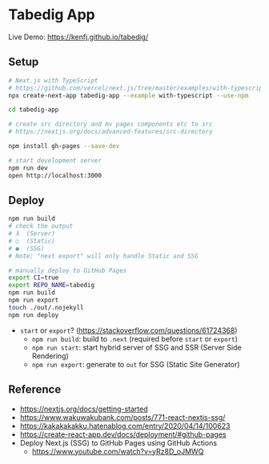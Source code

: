 # Tabedig App

Live Demo: https://kenfj.github.io/tabedig/

## Setup

```bash
# Next.js with TypeScript
# https://github.com/vercel/next.js/tree/master/examples/with-typescript
npx create-next-app tabedig-app --example with-typescript --use-npm

cd tabedig-app

# create src directory and mv pages components etc to src
# https://nextjs.org/docs/advanced-features/src-directory

npm install gh-pages --save-dev

# start development server
npm run dev
open http://localhost:3000
```

## Deploy

```bash
npm run build
# check the output
# λ  (Server)
# ○  (Static)
# ●  (SSG)
# Note: "next export" will only handle Static and SSG

# manually deploy to GitHub Pages
export CI=true
export REPO_NAME=tabedig
npm run build
npm run export
touch ./out/.nojekyll
npm run deploy
```

* `start` or `export`? (https://stackoverflow.com/questions/61724368)
  - `npm run build`: build to `.next` (required before `start` or `export`)
  - `npm run start`: start hybrid server of SSG and SSR (Server Side Rendering)
  - `npm run export`: generate to `out` for SSG (Static Site Generator)

## Reference

* https://nextjs.org/docs/getting-started
* https://www.wakuwakubank.com/posts/771-react-nextjs-ssg/
* https://kakakakakku.hatenablog.com/entry/2020/04/14/100623
* https://create-react-app.dev/docs/deployment/#github-pages
* Deploy Next.js (SSG) to GitHub Pages using GitHub Actions
  - https://www.youtube.com/watch?v=yRz8D_oJMWQ
